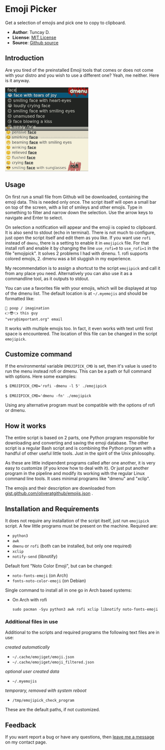# Emoji Picker

Get a selection of emojis and pick one to copy to clipboard.

- **Author**: Tuncay D.
- **License**: [MIT License](LICENSE)
- **Source**: [Github source](https://github.com/thingsiplay/emojipick)

## Introduction

Are you tired of the preinstalled Emoji tools that comes or does not come with
your distro and you wish to use a different one? Yeah, me neither. Here is it
anyway.

![dmenu](emojipick.png)

## Usage

On first run a small file from Github will be downloaded, containing the emoji
data. This is needed only once. The script itself will open a small bar on top
of the screen, with a list of smileys and other emojis. Type in something to
filter and narrow down the selection. Use the arrow keys to navigate and
Enter to select.

On selection a notification will appear and the emoji is copied to clipboard.
It is also send to stdout (echo in terminal). There is not much to configure,
just open the script itself and edit them as you like. If you want use `rofi`
instead of `dmenu`, there is a setting to enable it in `emojipick` file. For
that install rofi and enable it by changing the line `use_rofi=0` to
`use_rofi=1` in the file "emojipick". It solves 2 problems I had with dmenu. 1.
rofi supports colored emojis, 2. dmenu was a bit sluggish in my experience.

My recommendation is to assign a shortcut to the script `emojipick` and call it
from any place you need. Alternatively you can also use it as a commandline
tool, as it outputs to stdout.

You can use a favorites file with your emojis, which will be displayed at top
of the dmenu list. The default location is at `~/.myemojis` and should be
formatted like:

```
💩 poop / imagination
👉😎👈 this guy
"very@important.org" email
```

It works with multiple emojis too. In fact, it even works with text until first
space is encountered. The location of this file can be changed in the script
`emojipick`.

## Customize command

If the environmental variable `EMOJIPICK_CMD` is set, then it's value is used
to run the menu instead rofi or dmenu. This can be a path or full command with
options. Here some examples:

    $ EMOJIPICK_CMD='rofi -dmenu -l 5' ./emojipick
    
    $ EMOJIPICK_CMD='dmenu -fn' ./emojipick

Using any alternative program must be compatible with the options of rofi or
dmenu.

## How it works

The entire script is based on 2 parts, one Python program responsible for
downloading and converting and saving the emoji database. The other script is a
regular Bash script and is combining the Python program with a handful of other
useful little tools. Just in the spirit of the Unix philosophy.

As these are little indipendent programs called after one another, it is very
easy to customize (if you know how to deal with it). Or just put another
program in the pipeline and modify its working with the regular Linux command
line tools. It uses minimal programs like "dmenu" and "xclip".

The emojis and their description are downloaded from
[gist.github.com/oliveratgithub/emojis.json](https://gist.github.com/oliveratgithub/0bf11a9aff0d6da7b46f1490f86a71eb) .

## Installation and Requirements

It does not require any installation of the script itself, just run
`emojipick` script. A few little programs must be present on the machine.
Required are:

- `python3`
- `awk`
- `dmenu` or `rofi` (both can be installed, but only one required)
- `xclip`
- `notify-send` (libnotify)

Default font "Noto Color Emoji", but can be changed:

- `noto-fonts-emoji` (on Arch)
- `fonts-noto-color-emoji` (on Debian)

Single command to install all in one go in Arch based systems:

- On Arch with rofi

    ```
    sudo pacman -Syu python3 awk rofi xclip libnotify noto-fonts-emoji
    ```

### Additional files in use

Additional to the scripts and required programs the following text files are
in use:

*created automatically*

- `~/.cache/emojiget/emoji.json`
- `~/.cache/emojiget/emoji_filtered.json`

*optional user created data*

- `~/.myemojis`

*temporary, removed with system reboot*

- `/tmp/emojipick_check_program`

These are the default paths, if not customized.

## Feedback

If you want report a bug or have any questions, then [leave me a message](https://thingsiplay.game.blog/contact/) on my contact page.

